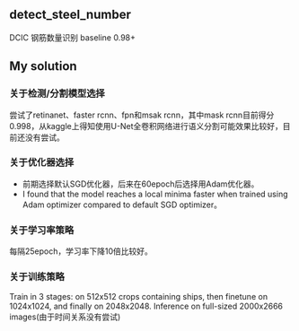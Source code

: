 ## detect_steel_number
DCIC 钢筋数量识别 baseline 0.98+
## My solution
### 关于检测/分割模型选择
尝试了retinanet、faster rcnn、fpn和msak rcnn，其中mask rcnn目前得分0.998，从kaggle上得知使用U-Net全卷积网络进行语义分割可能效果比较好，目前还没有尝试。
### 关于优化器选择
+ 前期选择默认SGD优化器，后来在60epoch后选择用Adam优化器。
+ I found that the model reaches a local minima faster when trained using Adam optimizer compared to default SGD optimizer。
### 关于学习率策略
每隔25epoch，学习率下降10倍比较好。
### 关于训练策略
Train in 3 stages: on 512x512 crops containing ships, then finetune on 1024x1024, and finally on 2048x2048. Inference on full-sized 2000x2666 images(由于时间关系没有尝试)
